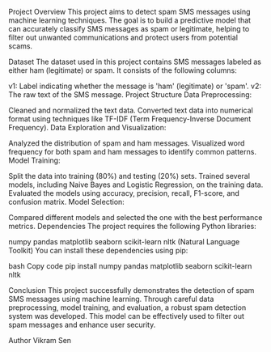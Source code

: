 Project Overview
This project aims to detect spam SMS messages using machine learning techniques. The goal is to build a predictive model that can accurately classify SMS messages as spam or legitimate, helping to filter out unwanted communications and protect users from potential scams.

Dataset
The dataset used in this project contains SMS messages labeled as either ham (legitimate) or spam. It consists of the following columns:

v1: Label indicating whether the message is 'ham' (legitimate) or 'spam'.
v2: The raw text of the SMS message.
Project Structure
Data Preprocessing:

Cleaned and normalized the text data.
Converted text data into numerical format using techniques like TF-IDF (Term Frequency-Inverse Document Frequency).
Data Exploration and Visualization:

Analyzed the distribution of spam and ham messages.
Visualized word frequency for both spam and ham messages to identify common patterns.
Model Training:

Split the data into training (80%) and testing (20%) sets.
Trained several models, including Naive Bayes and Logistic Regression, on the training data.
Evaluated the models using accuracy, precision, recall, F1-score, and confusion matrix.
Model Selection:

Compared different models and selected the one with the best performance metrics.
Dependencies
The project requires the following Python libraries:

numpy
pandas
matplotlib
seaborn
scikit-learn
nltk (Natural Language Toolkit)
You can install these dependencies using pip:

bash
Copy code
pip install numpy pandas matplotlib seaborn scikit-learn nltk

Conclusion
This project successfully demonstrates the detection of spam SMS messages using machine learning. Through careful data preprocessing, model training, and evaluation, a robust spam detection system was developed. This model can be effectively used to filter out spam messages and enhance user security.

Author
Vikram Sen
